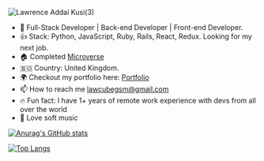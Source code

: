 ![Lawrence Addai Kusi(3)](https://user-images.githubusercontent.com/52538840/186891031-252e1a5f-8f0d-43ff-83af-266f18110b60.gif)


- 👀 Full-Stack Developer | Back-end Developer | Front-end Developer. 
- :+1: Stack: Python, JavaScript, Ruby, Rails, React, Redux. Looking for my next job.
- :house: Completed [Microverse](https://www.microverse.org/?grsf=t0fr55) 
- :bolivia: Country: United Kingdom.
- :earth_africa: Checkout my portfolio here: [Portfolio](https://porfolio-v2-sf9s-kusilaw.vercel.app/)
- 📫 How to reach me lawcubegsm@gmail.com
- 🔥 Fun fact: I have 1+ years of remote work experience with devs from all over the world
- 🎵 Love soft music 


[![Anurag's GitHub stats](https://github-readme-stats.vercel.app/api?username=kusiLaw&count_private=true&show_icons=true&theme=dracula)](https://github.com/anuraghazra/github-readme-stats)

[![Top Langs](https://github-readme-stats.vercel.app/api/top-langs/?username=kusiLaw&count_private=true&langs_count=8)](https://github.com/anuraghazra/github-readme-stats)


